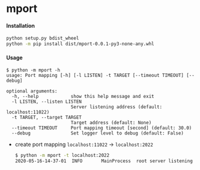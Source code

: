 # mport

#### Installation

```bash
python setup.py bdist_wheel
python -m pip install dist/mport-0.0.1-py3-none-any.whl
```

#### Usage

```bas
$ python -m mport -h
usage: Port mapping [-h] [-l LISTEN] -t TARGET [--timeout TIMEOUT] [--debug]

optional arguments:
  -h, --help            show this help message and exit
  -l LISTEN, --listen LISTEN
                        Server listening address (default: localhost:11022)
  -t TARGET, --target TARGET
                        Target address (default: None)
  --timeout TIMEOUT     Port mapping timeout [second] (default: 30.0)
  --debug               Set logger level to debug (default: False)
```

+ create port mapping `localhost:11022` → `localhost:2022`

  ```bash
  $ python -m mport -t localhost:2022
  2020-05-16-14-37-01  INFO       MainProcess  root server listening at ('127.0.0.1', 11022)
  ```
